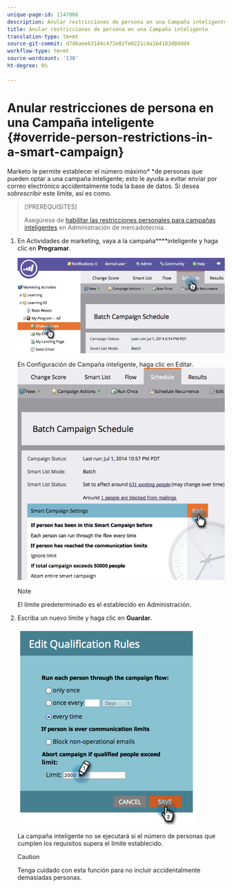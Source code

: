 ```yaml
---
unique-page-id: 1147066
description: Anular restricciones de persona en una Campaña inteligente - Documentos de marketing - Documentación del producto
title: Anular restricciones de persona en una Campaña inteligente
translation-type: tm+mt
source-git-commit: d7d6aee63144c472e02fe0221c4a164183d04dd4
workflow-type: tm+mt
source-wordcount: '138'
ht-degree: 0%

---
```



# Anular restricciones de persona en una Campaña inteligente {#override-person-restrictions-in-a-smart-campaign}

Marketo le permite establecer el número máximo* *de personas que pueden optar a una campaña inteligente; esto le ayuda a evitar enviar por correo electrónico accidentalmente toda la base de datos. Si desea *sobrescribir* este límite, así es como.

>[!PREREQUISITES]
>
>Asegúrese de [habilitar las restricciones personales para campañas inteligentes](../../../../product-docs/administration/email-setup/enable-person-restrictions-for-smart-campaigns.md) en Administración de mercadotecnia.

1. En Actividades de marketing, vaya a la campaña****inteligente y haga clic en **Programar**.

   ![](assets/one.png)

   En Configuración de Campaña inteligente, haga clic en Editar.
   ![](assets/two.png)

   >[!NOTE]
   >
   >El límite predeterminado es el establecido en Administración.

1. Escriba un nuevo límite y haga clic en **Guardar.**

   ![](assets/three.png)

   La campaña inteligente no se ejecutará si el número de personas que cumplen los requisitos supera el límite establecido.

   >[!CAUTION]
   >
   >Tenga cuidado con esta función para no incluir accidentalmente demasiadas personas.

